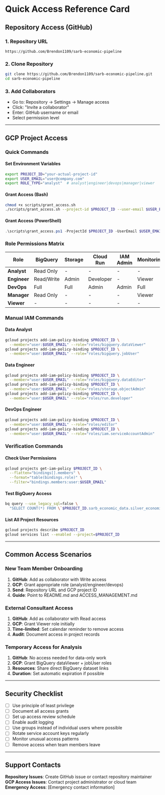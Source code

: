 # Quick Access Reference Card

## Repository Access (GitHub)

### 1. Repository URL
```
https://github.com/Brendon1109/sarb-economic-pipeline
```

### 2. Clone Repository
```bash
git clone https://github.com/Brendon1109/sarb-economic-pipeline.git
cd sarb-economic-pipeline
```

### 3. Add Collaborators
- Go to: Repository → Settings → Manage access
- Click: "Invite a collaborator"
- Enter: GitHub username or email
- Select permission level

---

## GCP Project Access

### Quick Commands

#### Set Environment Variables
```bash
export PROJECT_ID="your-actual-project-id"
export USER_EMAIL="user@company.com"
export ROLE_TYPE="analyst"  # analyst|engineer|devops|manager|viewer
```

#### Grant Access (Bash)
```bash
chmod +x scripts/grant_access.sh
./scripts/grant_access.sh --project-id $PROJECT_ID --user-email $USER_EMAIL --role $ROLE_TYPE
```

#### Grant Access (PowerShell)
```powershell
.\scripts\grant_access.ps1 -ProjectId $PROJECT_ID -UserEmail $USER_EMAIL -RoleType $ROLE_TYPE
```

### Role Permissions Matrix

| Role | BigQuery | Storage | Cloud Run | IAM Admin | Monitoring |
|------|----------|---------|-----------|-----------|------------|
| **Analyst** | Read Only | - | - | - | - |
| **Engineer** | Read/Write | Admin | Developer | - | Viewer |
| **DevOps** | Full | Full | Admin | Admin | Full |
| **Manager** | Read Only | - | - | - | Viewer |
| **Viewer** | - | - | - | - | - |

### Manual IAM Commands

#### Data Analyst
```bash
gcloud projects add-iam-policy-binding $PROJECT_ID \
  --member="user:$USER_EMAIL" --role="roles/bigquery.dataViewer"
gcloud projects add-iam-policy-binding $PROJECT_ID \
  --member="user:$USER_EMAIL" --role="roles/bigquery.jobUser"
```

#### Data Engineer
```bash
gcloud projects add-iam-policy-binding $PROJECT_ID \
  --member="user:$USER_EMAIL" --role="roles/bigquery.dataEditor"
gcloud projects add-iam-policy-binding $PROJECT_ID \
  --member="user:$USER_EMAIL" --role="roles/storage.objectAdmin"
gcloud projects add-iam-policy-binding $PROJECT_ID \
  --member="user:$USER_EMAIL" --role="roles/run.developer"
```

#### DevOps Engineer
```bash
gcloud projects add-iam-policy-binding $PROJECT_ID \
  --member="user:$USER_EMAIL" --role="roles/editor"
gcloud projects add-iam-policy-binding $PROJECT_ID \
  --member="user:$USER_EMAIL" --role="roles/iam.serviceAccountAdmin"
```

### Verification Commands

#### Check User Permissions
```bash
gcloud projects get-iam-policy $PROJECT_ID \
  --flatten="bindings[].members" \
  --format="table(bindings.role)" \
  --filter="bindings.members:user:$USER_EMAIL"
```

#### Test BigQuery Access
```bash
bq query --use_legacy_sql=false \
  "SELECT COUNT(*) FROM \`$PROJECT_ID.sarb_economic_data.silver_economic_indicators\` LIMIT 1"
```

#### List All Project Resources
```bash
gcloud projects describe $PROJECT_ID
gcloud services list --enabled --project=$PROJECT_ID
```

---

## Common Access Scenarios

### New Team Member Onboarding
1. **GitHub**: Add as collaborator with Write access
2. **GCP**: Grant appropriate role (analyst/engineer/devops)
3. **Send**: Repository URL and GCP project ID
4. **Guide**: Point to README.md and ACCESS_MANAGEMENT.md

### External Consultant Access
1. **GitHub**: Add as collaborator with Read access
2. **GCP**: Grant Viewer role initially
3. **Time-limited**: Set calendar reminder to remove access
4. **Audit**: Document access in project records

### Temporary Access for Analysis
1. **GitHub**: No access needed for data-only work
2. **GCP**: Grant BigQuery dataViewer + jobUser roles
3. **Resources**: Share direct BigQuery dataset links
4. **Duration**: Set automatic expiration if possible

---

## Security Checklist

- [ ] Use principle of least privilege
- [ ] Document all access grants
- [ ] Set up access review schedule
- [ ] Enable audit logging
- [ ] Use groups instead of individual users where possible
- [ ] Rotate service account keys regularly
- [ ] Monitor unusual access patterns
- [ ] Remove access when team members leave

---

## Support Contacts

**Repository Issues**: Create GitHub issue or contact repository maintainer
**GCP Access Issues**: Contact project administrator or cloud team
**Emergency Access**: [Emergency contact information]